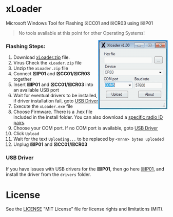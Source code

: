 # xLoader
Microsoft Windows Tool for Flashing ☒CC01 and ☒CR03 using ☒IP01
> No tools available at this point for other Operating Systems!

<img src="images/xLoader.gif" width=216 align="right">

### Flashing Steps: 
1. Download [xLoader.zip](https://github.com/xinabox/xLoader/releases/latest) file.
1. Virus Check the `xLoader.zip` file
1. Unzip the `xLoader.zip` file
1. Connect **☒IP01** and **☒CC01/☒CR03** together
1. Insert **☒IP01** and **☒CC01/☒CR03** into an available USB port
1. Wait for eventual drivers to be installed, if driver installation fail, goto [USB Driver](#usb-driver)
1. Execute the `xLoader.exe` file
1. Choose Firmware. There is a .hex file included in the install folder. You can also download a [specific radio ID pairs](https://github.com/xinabox/xLoader/releases/latest). 
1. Choose your COM port. If no COM port is available, goto [USB Driver](#usb-driver)
1. Click `Upload`
1. Wait for the text `Uploading...` to be replaced by `<nnnn> bytes uploaded`
1. Unplug **☒IP01** and **☒CC01/☒CR03** 

### USB Driver
If you have issues with USB drivers for the **☒IP01**, then go here [☒IP01](https://github.com/xinabox/xIP01), and install the driver from the `drivers` folder.

# License
See the [LICENSE](/LICENSE) "MIT License” file for license rights and limitations (MIT).
